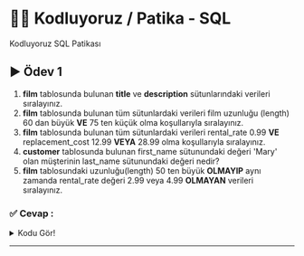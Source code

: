# :man_technologist: Kodluyoruz / Patika - SQL

Kodluyoruz SQL Patikası

## :arrow_forward: Ödev 1

1.  **film** tablosunda bulunan **title** ve **description** sütunlarındaki verileri sıralayınız.
2.  **film** tablosunda bulunan tüm sütunlardaki verileri film uzunluğu (length) 60 dan büyük **VE** 75 ten küçük olma koşullarıyla sıralayınız.
3.  **film** tablosunda bulunan tüm sütunlardaki verileri rental_rate 0.99 **VE** replacement_cost 12.99 **VEYA** 28.99 olma koşullarıyla sıralayınız.
4.  **customer** tablosunda bulunan first_name sütunundaki değeri 'Mary' olan müşterinin last_name sütunundaki değeri nedir?
5.  **film** tablosundaki uzunluğu(length) 50 ten büyük **OLMAYIP** aynı zamanda rental_rate değeri 2.99 veya 4.99 **OLMAYAN** verileri sıralayınız.


### :white_check_mark: Cevap :
<details>
  <summary>Kodu Gör!</summary>
  
 ```sql
/* SORU 1 */
SELECT title, description FROM film;


/* SORU 2 */
SELECT * FROM film
    WHERE length > 60 AND length < 75;


/* SORU 3 */
SELECT * FROM film
    WHERE rental_rate = 0.99
    AND replacement_cost = 12.99
    OR replacement_cost = 28.99;


/* SORU 4 */
SELECT * FROM customer
    WHERE first_name = 'Mary'


/* SORU 5 */
SELECT * FROM film
    WHERE length < 50
    AND NOT rental_rate = 2.99
    OR NOT rental_rate = 4.99;

```
</details>

------------
